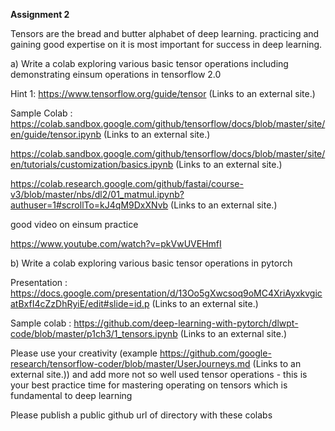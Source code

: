 **Assignment 2**

Tensors are the bread and butter alphabet of deep learning. practicing and gaining good expertise on it is most important for success in deep learning.

 

a) Write a colab exploring various basic tensor operations including demonstrating einsum operations in tensorflow 2.0

Hint 1: https://www.tensorflow.org/guide/tensor (Links to an external site.)

Sample Colab : https://colab.sandbox.google.com/github/tensorflow/docs/blob/master/site/en/guide/tensor.ipynb (Links to an external site.)

https://colab.sandbox.google.com/github/tensorflow/docs/blob/master/site/en/tutorials/customization/basics.ipynb (Links to an external site.)

 

https://colab.research.google.com/github/fastai/course-v3/blob/master/nbs/dl2/01_matmul.ipynb?authuser=1#scrollTo=kJ4qM9DxXNvb (Links to an external site.)

good video on einsum practice

https://www.youtube.com/watch?v=pkVwUVEHmfI

b) Write a colab exploring various basic tensor operations in pytorch

Presentation : https://docs.google.com/presentation/d/13Oo5gXwcsoq9oMC4XriAyxkvgicatBxfI4cZzDhRyiE/edit#slide=id.p (Links to an external site.)

Sample colab : https://github.com/deep-learning-with-pytorch/dlwpt-code/blob/master/p1ch3/1_tensors.ipynb (Links to an external site.)

 

Please use your creativity (example https://github.com/google-research/tensorflow-coder/blob/master/UserJourneys.md (Links to an external site.))  and add more not so well used tensor operations - this is your best practice time for mastering operating on tensors which is fundamental to deep learning

 

Please publish a public github url of directory with these colabs 
